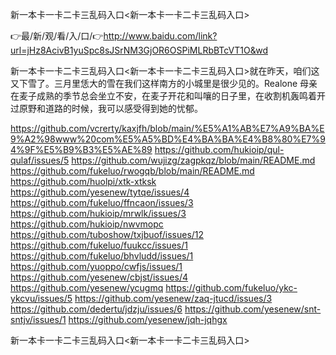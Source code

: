 新一本卡一卡二卡三乱码入口<新一本卡一卡二卡三乱码入口>

👉最/新/观/看/入/口/👉http://www.baidu.com/link?url=jHz8AcivB1yuSpc8sJSrNM3GjOR6OSPiMLRbBTcVT1O&wd

新一本卡一卡二卡三乱码入口<新一本卡一卡二卡三乱码入口>就在昨天，咱们这又下雪了。三月里恁大的雪在我们这样南方的小城里是很少见的。Realone
母亲在麦子成熟的季节总会坐立不安，在麦子开花和叫嚷的日子里，在收割机轰鸣着开过原野和道路的时候，我可以感受得到她的忧郁。


https://github.com/vcrerty/kaxjfh/blob/main/%E5%A1%AB%E7%A9%BA%E9%A2%98www%20com%E5%A5%BD%E4%BA%BA%E4%B8%80%E7%94%9F%E5%B9%B3%E5%AE%89
https://github.com/hukioip/qul-qulaf/issues/5
https://github.com/wujizg/zagpkqz/blob/main/README.md
https://github.com/fukeluo/rwogqb/blob/main/README.md
https://github.com/huolpi/xtk-xtksk
https://github.com/yesenew/tytqe/issues/4
https://github.com/fukeluo/ffncaon/issues/3
https://github.com/hukioip/mrwlk/issues/3
https://github.com/hukioip/nwvmopc
https://github.com/tuboshow/txjbuof/issues/12
https://github.com/fukeluo/fuukcc/issues/1
https://github.com/fukeluo/bhvludd/issues/1
https://github.com/yuoppo/cwfjs/issues/1
https://github.com/yesenew/cbjst/issues/4
https://github.com/yesenew/ycugmq
https://github.com/fukeluo/ykc-ykcvu/issues/5
https://github.com/yesenew/zaq-jtucd/issues/3
https://github.com/dedertu/jdzju/issues/6
https://github.com/yesenew/snt-sntjv/issues/1
https://github.com/yesenew/jqh-jqhgx

新一本卡一卡二卡三乱码入口&lt;新一本卡一卡二卡三乱码入口>
